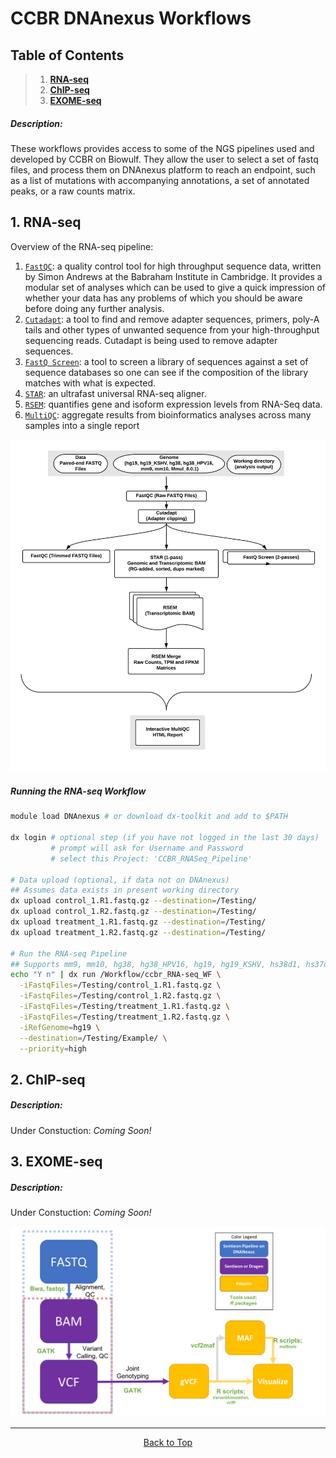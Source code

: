 # CCBR DNAnexus Workflows

## Table of Contents
> 1. **[RNA-seq](#1-RNA-seq)**
> 2. **[ChIP-seq](#2-ChIP-seq)**
> 3. **[EXOME-seq](#3-Exome-seq)**

##### Description:
These workflows provides access to some of the NGS pipelines used and developed by CCBR on Biowulf. They allow the user to select a set of fastq files, and process them on DNAnexus platform to reach an endpoint, such as a list of mutations with accompanying annotations, a set of annotated peaks, or a raw counts matrix.  

## 1. RNA-seq
Overview of the RNA-seq pipeline:
1. [`FastQC`](https://www.bioinformatics.babraham.ac.uk/projects/fastqc/): a quality control tool for high throughput sequence data, written by Simon Andrews at the Babraham Institute in Cambridge. It provides a modular set of analyses which can be used to give a quick impression of whether your data has any problems of which you should be aware before doing any further analysis.
2. [`Cutadapt`](https://cutadapt.readthedocs.io/en/stable/): a tool to find and remove adapter sequences, primers, poly-A tails and other types of unwanted sequence from your high-throughput sequencing reads. Cutadapt is being used to remove adapter sequences.
3. [`FastQ Screen`](https://www.bioinformatics.babraham.ac.uk/projects/fastq_screen/): a tool to screen a library of sequences against a set of sequence databases so one can see if the composition of the library matches with what is expected.
4. [`STAR`](https://www.ncbi.nlm.nih.gov/pmc/articles/PMC3530905/): an ultrafast universal RNA-seq aligner.
5. [`RSEM`](https://bmcbioinformatics.biomedcentral.com/articles/10.1186/1471-2105-12-323): quantifies gene and isoform expression levels from RNA-Seq data.
6. [`MultiQC`](https://multiqc.info/): aggregate results from bioinformatics analyses across many samples into a single report


![this](assets/DNAnexus_RNA-Seq_workflow.png)

##### Running the RNA-seq Workflow

```bash
module load DNAnexus # or download dx-toolkit and add to $PATH

dx login # optional step (if you have not logged in the last 30 days)
         # prompt will ask for Username and Password
         # select this Project: 'CCBR_RNASeq_Pipeline'

# Data upload (optional, if data not on DNAnexus)
## Assumes data exists in present working directory
dx upload control_1.R1.fastq.gz --destination=/Testing/
dx upload control_1.R2.fastq.gz --destination=/Testing/
dx upload treatment_1.R1.fastq.gz --destination=/Testing/
dx upload treatment_1.R2.fastq.gz --destination=/Testing/

# Run the RNA-seq Pipeline
## Supports mm9, mm10, hg38, hg38_HPV16, hg19, hg19_KSHV, hs38d1, hs37d5, Mmul_8.0.1
echo "Y n" | dx run /Workflow/ccbr_RNA-seq_WF \
  -iFastqFiles=/Testing/control_1.R1.fastq.gz \
  -iFastqFiles=/Testing/control_1.R2.fastq.gz \
  -iFastqFiles=/Testing/treatment_1.R1.fastq.gz \
  -iFastqFiles=/Testing/treatment_1.R2.fastq.gz \
  -iRefGenome=hg19 \
  --destination=/Testing/Example/ \
  --priority=high
```

## 2. ChIP-seq
##### Description:
Under Constuction: *Coming Soon!*

## 3. EXOME-seq
##### Description:
Under Constuction: *Coming Soon!*

![this](assets/exome_workflow.png)

<hr>

<p align="center">
	<a href="#ccbr-dnanexus-workflows">Back to Top</a>
</p>
